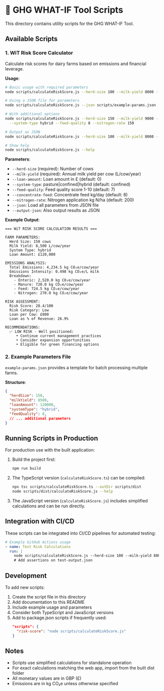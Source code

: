 # 📜 GHG WHAT-IF Tool Scripts

This directory contains utility scripts for the GHG WHAT-IF Tool.

## Available Scripts

### 1. WiT Risk Score Calculator
Calculate risk scores for dairy farms based on emissions and financial leverage.

**Usage**:
```bash
# Basic usage with required parameters
node scripts/calculateRiskScore.js --herd-size 100 --milk-yield 8000 --loan-amount 50000

# Using a JSON file for parameters
node scripts/calculateRiskScore.js --json scripts/example-params.json

# With additional options
node scripts/calculateRiskScore.js --herd-size 150 --milk-yield 9000 --loan-amount 100000 \
  --system-type hybrid --feed-quality 8 --nitrogen-rate 150

# Output as JSON
node scripts/calculateRiskScore.js --herd-size 100 --milk-yield 8000 --output-json

# Show help
node scripts/calculateRiskScore.js --help
```

**Parameters**:
- `--herd-size` (required): Number of cows
- `--milk-yield` (required): Annual milk yield per cow (L/cow/year)
- `--loan-amount`: Loan amount in £ (default: 0)
- `--system-type`: pasture|confined|hybrid (default: confined)
- `--feed-quality`: Feed quality score 1-10 (default: 7)
- `--concentrate-feed`: Concentrate feed kg/day (default: 8)
- `--nitrogen-rate`: Nitrogen application kg N/ha (default: 200)
- `--json`: Load all parameters from JSON file
- `--output-json`: Also output results as JSON

**Example Output**:
```
=== WiT RISK SCORE CALCULATION RESULTS ===

FARM PARAMETERS:
  Herd Size: 150 cows
  Milk Yield: 8,500 L/cow/year
  System Type: hybrid
  Loan Amount: £120,000

EMISSIONS ANALYSIS:
  Total Emissions: 4,234.5 kg CO₂e/cow/year
  Emissions Intensity: 0.498 kg CO₂e/L milk
  Breakdown:
    - Enteric: 2,520.0 kg CO₂e/cow/year
    - Manure: 720.0 kg CO₂e/cow/year
    - Feed: 724.5 kg CO₂e/cow/year
    - Nitrogen: 270.0 kg CO₂e/cow/year

RISK ASSESSMENT:
  Risk Score: 28.4/100
  Risk Category: Low
  Loan per Cow: £800
  Loan as % of Revenue: 26.9%

RECOMMENDATIONS:
  ✅ LOW RISK - Well positioned:
     • Continue current management practices
     • Consider expansion opportunities
     • Eligible for green financing options
```

### 2. Example Parameters File
`example-params.json` provides a template for batch processing multiple farms.

**Structure**:
```json
{
  "herdSize": 150,
  "milkYield": 8500,
  "loanAmount": 120000,
  "systemType": "hybrid",
  "feedQuality": 8,
  // ... additional parameters
}
```

## Running Scripts in Production

For production use with the built application:

1. Build the project first:
   ```bash
   npm run build
   ```

2. The TypeScript version (`calculateRiskScore.ts`) can be compiled:
   ```bash
   npx tsc scripts/calculateRiskScore.ts --outDir scripts/dist
   node scripts/dist/calculateRiskScore.js --help
   ```

3. The JavaScript version (`calculateRiskScore.js`) includes simplified calculations and can be run directly.

## Integration with CI/CD

These scripts can be integrated into CI/CD pipelines for automated testing:

```yaml
# Example GitHub Actions usage
- name: Test Risk Calculations
  run: |
    node scripts/calculateRiskScore.js --herd-size 100 --milk-yield 8000 --loan-amount 50000 --output-json > test-output.json
    # Add assertions on test-output.json
```

## Development

To add new scripts:

1. Create the script file in this directory
2. Add documentation to this README
3. Include example usage and parameters
4. Consider both TypeScript and JavaScript versions
5. Add to package.json scripts if frequently used:
   ```json
   "scripts": {
     "risk-score": "node scripts/calculateRiskScore.js"
   }
   ```

## Notes

- Scripts use simplified calculations for standalone operation
- For exact calculations matching the web app, import from the built dist folder
- All monetary values are in GBP (£)
- Emissions are in kg CO₂e unless otherwise specified